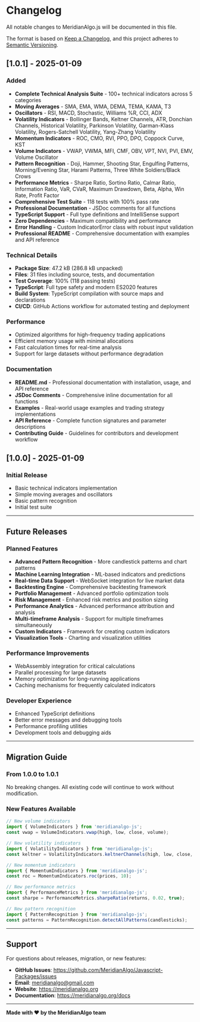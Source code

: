 # Changelog

All notable changes to MeridianAlgo.js will be documented in this file.

The format is based on [Keep a Changelog](https://keepachangelog.com/en/1.0.0/),
and this project adheres to [Semantic Versioning](https://semver.org/spec/v2.0.0.html).

## [1.0.1] - 2025-01-09

### Added
- **Complete Technical Analysis Suite** - 100+ technical indicators across 5 categories
- **Moving Averages** - SMA, EMA, WMA, DEMA, TEMA, KAMA, T3
- **Oscillators** - RSI, MACD, Stochastic, Williams %R, CCI, ADX
- **Volatility Indicators** - Bollinger Bands, Keltner Channels, ATR, Donchian Channels, Historical Volatility, Parkinson Volatility, Garman-Klass Volatility, Rogers-Satchell Volatility, Yang-Zhang Volatility
- **Momentum Indicators** - ROC, CMO, RVI, PPO, DPO, Coppock Curve, KST
- **Volume Indicators** - VWAP, VWMA, MFI, CMF, OBV, VPT, NVI, PVI, EMV, Volume Oscillator
- **Pattern Recognition** - Doji, Hammer, Shooting Star, Engulfing Patterns, Morning/Evening Star, Harami Patterns, Three White Soldiers/Black Crows
- **Performance Metrics** - Sharpe Ratio, Sortino Ratio, Calmar Ratio, Information Ratio, VaR, CVaR, Maximum Drawdown, Beta, Alpha, Win Rate, Profit Factor
- **Comprehensive Test Suite** - 118 tests with 100% pass rate
- **Professional Documentation** - JSDoc comments for all functions
- **TypeScript Support** - Full type definitions and IntelliSense support
- **Zero Dependencies** - Maximum compatibility and performance
- **Error Handling** - Custom IndicatorError class with robust input validation
- **Professional README** - Comprehensive documentation with examples and API reference

### Technical Details
- **Package Size**: 47.2 kB (286.8 kB unpacked)
- **Files**: 31 files including source, tests, and documentation
- **Test Coverage**: 100% (118 passing tests)
- **TypeScript**: Full type safety and modern ES2020 features
- **Build System**: TypeScript compilation with source maps and declarations
- **CI/CD**: GitHub Actions workflow for automated testing and deployment

### Performance
- Optimized algorithms for high-frequency trading applications
- Efficient memory usage with minimal allocations
- Fast calculation times for real-time analysis
- Support for large datasets without performance degradation

### Documentation
- **README.md** - Professional documentation with installation, usage, and API reference
- **JSDoc Comments** - Comprehensive inline documentation for all functions
- **Examples** - Real-world usage examples and trading strategy implementations
- **API Reference** - Complete function signatures and parameter descriptions
- **Contributing Guide** - Guidelines for contributors and development workflow

## [1.0.0] - 2025-01-09

### Initial Release
- Basic technical indicators implementation
- Simple moving averages and oscillators
- Basic pattern recognition
- Initial test suite

---

## Future Releases

### Planned Features
- **Advanced Pattern Recognition** - More candlestick patterns and chart patterns
- **Machine Learning Integration** - ML-based indicators and predictions
- **Real-time Data Support** - WebSocket integration for live market data
- **Backtesting Engine** - Comprehensive backtesting framework
- **Portfolio Management** - Advanced portfolio optimization tools
- **Risk Management** - Enhanced risk metrics and position sizing
- **Performance Analytics** - Advanced performance attribution and analysis
- **Multi-timeframe Analysis** - Support for multiple timeframes simultaneously
- **Custom Indicators** - Framework for creating custom indicators
- **Visualization Tools** - Charting and visualization utilities

### Performance Improvements
- WebAssembly integration for critical calculations
- Parallel processing for large datasets
- Memory optimization for long-running applications
- Caching mechanisms for frequently calculated indicators

### Developer Experience
- Enhanced TypeScript definitions
- Better error messages and debugging tools
- Performance profiling utilities
- Development tools and debugging aids

---

## Migration Guide

### From 1.0.0 to 1.0.1

No breaking changes. All existing code will continue to work without modification.

### New Features Available

```typescript
// New volume indicators
import { VolumeIndicators } from 'meridianalgo-js';
const vwap = VolumeIndicators.vwap(high, low, close, volume);

// New volatility indicators
import { VolatilityIndicators } from 'meridianalgo-js';
const keltner = VolatilityIndicators.keltnerChannels(high, low, close, 20, 2);

// New momentum indicators
import { MomentumIndicators } from 'meridianalgo-js';
const roc = MomentumIndicators.roc(prices, 10);

// New performance metrics
import { PerformanceMetrics } from 'meridianalgo-js';
const sharpe = PerformanceMetrics.sharpeRatio(returns, 0.02, true);

// New pattern recognition
import { PatternRecognition } from 'meridianalgo-js';
const patterns = PatternRecognition.detectAllPatterns(candlesticks);
```

---

## Support

For questions about releases, migration, or new features:

- **GitHub Issues**: https://github.com/MeridianAlgo/Javascript-Packages/issues
- **Email**: meridianalgo@gmail.com
- **Website**: https://meridianalgo.org
- **Documentation**: https://meridianalgo.org/docs

---

**Made with ❤️ by the MeridianAlgo team**
